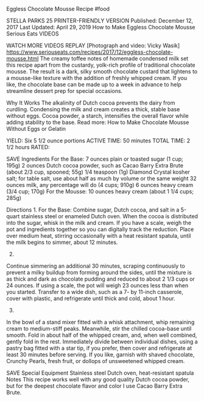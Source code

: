 Eggless Chocolate Mousse Recipe
#food 

STELLA PARKS
25     PRINTER-FRIENDLY VERSION
Published: December 12, 2017 Last Updated: April 29, 2019
How to Make Eggless Chocolate Mousse
Serious Eats
VIDEOS
   
WATCH MORE VIDEOS
REPLAY
[Photograph and video: Vicky Wasik]
https://www.seriouseats.com/recipes/2017/12/eggless-chocolate-mousse.html
The creamy toffee notes of homemade condensed milk set this recipe apart from the custardy, yolk-rich profile of traditional chocolate mousse. The result is a dark, silky smooth chocolate custard that lightens to a mousse-like texture with the addition of freshly whipped cream. If you like, the chocolate base can be made up to a week in advance to help streamline dessert prep for special occasions.

Why It Works
The alkalinity of Dutch cocoa prevents the dairy from curdling.
Condensing the milk and cream creates a thick, stable base without eggs.
Cocoa powder, a starch, intensifies the overall flavor while adding stability to the base.
Read more: How to Make Chocolate Mousse Without Eggs or Gelatin

YIELD:
Six 5 1/2 ounce portions
ACTIVE TIME:
50 minutes
TOTAL TIME:
2 1/2 hours
RATED:
    
 SAVE
Ingredients
For the Base:
7 ounces plain or toasted sugar (1 cup; 195g)
2 ounces Dutch cocoa powder, such as Cacao Barry Extra Brute (about 2/3 cup, spooned; 55g)
1/4 teaspoon (1g) Diamond Crystal kosher salt; for table salt, use about half as much by volume or the same weight
32 ounces milk, any percentage will do (4 cups; 910g)
6 ounces heavy cream (3/4 cup; 170g)
For the Mousse:
10 ounces heavy cream (about 1 1/4 cups; 285g)

Directions
1.
For the Base: Combine sugar, Dutch cocoa, and salt in a 5-quart stainless steel or enameled Dutch oven. When the cocoa is distributed into the sugar, whisk in the milk and cream. If you have a scale, weigh the pot and ingredients together so you can digitally track the reduction. Place over medium heat, stirring occasionally with a heat resistant spatula, until the milk begins to simmer, about 12 minutes.

2.
Continue simmering an additional 30 minutes, scraping continuously to prevent a milky buildup from forming around the sides, until the mixture is as thick and dark as chocolate pudding and reduced to about 2 1/3 cups or 24 ounces. If using a scale, the pot will weigh 23 ounces less than when you started. Transfer to a wide dish, such as a 7- by 11-inch casserole, cover with plastic, and refrigerate until thick and cold, about 1 hour.

3.
In the bowl of a stand mixer fitted with a whisk attachment, whip remaining cream to medium-stiff peaks. Meanwhile, stir the chilled cocoa-base until smooth. Fold in about half of the whipped cream, and, when well combined, gently fold in the rest. Immediately divide between individual dishes, using a pastry bag fitted with a star tip, if you prefer, then cover and refrigerate at least 30 minutes before serving. If you like, garnish with shaved chocolate, Crunchy Pearls, fresh fruit, or dollops of unsweetened whipped cream.

 SAVE
Special Equipment
Stainless steel Dutch oven, heat-resistant spatula
Notes
This recipe works well with any good quality Dutch cocoa powder, but for the deepest chocolate flavor and color I use Cacao Barry Extra Brute.